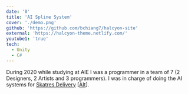 ```yaml
---
date: '0'
title: 'AI Spline System'
cover: './demo.png'
github: 'https://github.com/bchiang7/halcyon-site'
external: 'https://halcyon-theme.netlify.com/'
youtube1: 'true'
tech:
  - Unity
  - C#
---
```


During 2020 while studying at AIE I was a programmer in a team of 7 (2 Designers, 2 Artists and 3 programmers). I was in charge of doing the AI systems for [Skatres Delivery](https://valorkr.itch.io/skates-delivery) [[Alt](https://drive.google.com/file/d/1c76uegHtl-lmVtWYAfRb5wz78sHyKQs4/view)].
